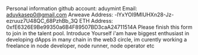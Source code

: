 Personal information
github account: aduymint
Email: aduykasep0@gmail.com
Arweave Address: -lYxYOI9MIUHXn28-Jz-ezruuz7U48QC_68PzhBb_3Q
ETH Address: 0xfE6326E9Be99350a6B4F89507BD3caA24711514A
Please finish this form to join in the talent pool.
Introduce Yourself
i'am have biggest enthusiast in developing dApps in many chain in the web3 circle, im curently working a freelance in node developer, node runner, node operator etc
